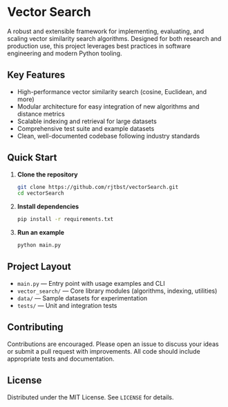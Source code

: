 # Vector Search

A robust and extensible framework for implementing, evaluating, and scaling vector similarity search algorithms. Designed for both research and production use, this project leverages best practices in software engineering and modern Python tooling.

## Key Features

- High-performance vector similarity search (cosine, Euclidean, and more)
- Modular architecture for easy integration of new algorithms and distance metrics
- Scalable indexing and retrieval for large datasets
- Comprehensive test suite and example datasets
- Clean, well-documented codebase following industry standards

## Quick Start

1. **Clone the repository**
    ```bash
    git clone https://github.com/rjtbst/vectorSearch.git
    cd vectorSearch
    ```

2. **Install dependencies**
    ```bash
    pip install -r requirements.txt
    ```

3. **Run an example**
    ```bash
    python main.py
    ```

## Project Layout

- `main.py` — Entry point with usage examples and CLI
- `vector_search/` — Core library modules (algorithms, indexing, utilities)
- `data/` — Sample datasets for experimentation
- `tests/` — Unit and integration tests


## Contributing

Contributions are encouraged. Please open an issue to discuss your ideas or submit a pull request with improvements. All code should include appropriate tests and documentation.

## License

Distributed under the MIT License. See `LICENSE` for details.